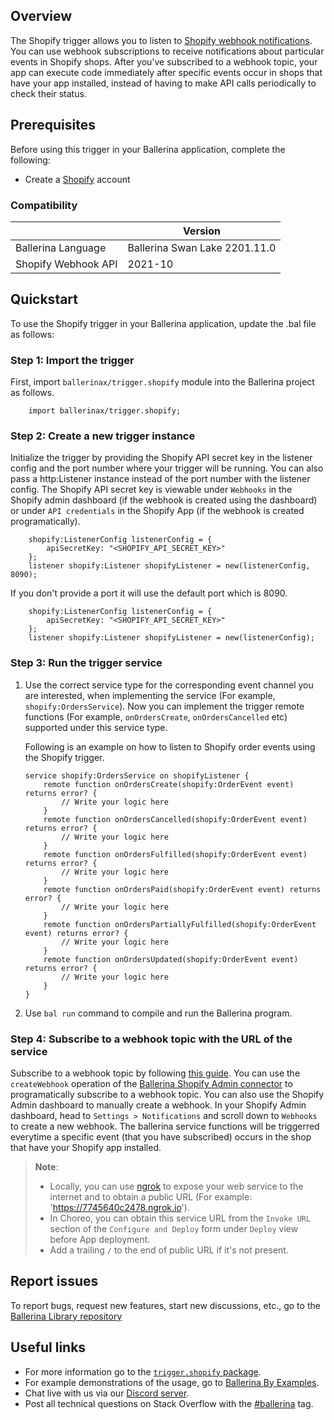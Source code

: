 ## Overview
The Shopify trigger allows you to listen to [Shopify webhook notifications](https://shopify.dev/apps/webhooks).
You can use webhook subscriptions to receive notifications about particular events in Shopify shops.
After you've subscribed to a webhook topic, your app can execute code immediately after specific events occur in shops that have your app installed, instead of having to make API calls periodically to check their status.

## Prerequisites
Before using this trigger in your Ballerina application, complete the following:

* Create a [Shopify](https://www.shopify.com) account

### Compatibility

|                               | Version                       |
|-------------------------------|-------------------------------|
| Ballerina Language            | Ballerina Swan Lake 2201.11.0 |
| Shopify Webhook API           | 2021-10                       |

## Quickstart
To use the Shopify trigger in your Ballerina application, update the .bal file as follows:

### Step 1: Import the trigger
First, import `ballerinax/trigger.shopify` module into the Ballerina project as follows.
```ballerina
    import ballerinax/trigger.shopify;
```

### Step 2: Create a new trigger instance
Initialize the trigger by providing the Shopify API secret key in the listener config and the port number where your trigger will be running. You can also pass a http:Listener instance instead of the port number with the listener config. The Shopify API secret key is viewable under `Webhooks` in the Shopify admin dashboard (if the webhook is created using the dashboard) or under `API credentials` in the Shopify App (if the webhook is created programatically).
```ballerina
    shopify:ListenerConfig listenerConfig = {
        apiSecretKey: "<SHOPIFY_API_SECRET_KEY>"
    };
    listener shopify:Listener shopifyListener = new(listenerConfig, 8090);
```

If you don't provide a port it will use the default port which is 8090.
```ballerina
    shopify:ListenerConfig listenerConfig = {
        apiSecretKey: "<SHOPIFY_API_SECRET_KEY>"
    };
    listener shopify:Listener shopifyListener = new(listenerConfig);
```

### Step 3: Run the trigger service
1. Use the correct service type for the corresponding event channel you are interested, when implementing the service (For example, `shopify:OrdersService`). Now you can implement the trigger remote functions (For example, `onOrdersCreate`, `onOrdersCancelled` etc) supported under this service type. 

    Following is an example on how to listen to Shopify order events using the Shopify trigger.

    ```ballerina
    service shopify:OrdersService on shopifyListener {
        remote function onOrdersCreate(shopify:OrderEvent event) returns error? {
            // Write your logic here
        }
        remote function onOrdersCancelled(shopify:OrderEvent event) returns error? {
            // Write your logic here
        }
        remote function onOrdersFulfilled(shopify:OrderEvent event) returns error? {
            // Write your logic here
        }
        remote function onOrdersPaid(shopify:OrderEvent event) returns error? {
            // Write your logic here
        }
        remote function onOrdersPartiallyFulfilled(shopify:OrderEvent event) returns error? {
            // Write your logic here
        }
        remote function onOrdersUpdated(shopify:OrderEvent event) returns error? {
            // Write your logic here
        }
    }
    ```

2. Use `bal run` command to compile and run the Ballerina program. 

### Step 4: Subscribe to a webhook topic with the URL of the service
Subscribe to a webhook topic by following [this guide](https://shopify.dev/apps/webhooks/configuration/https). You can use the `createWebhook` operation of the [Ballerina Shopify Admin connector](https://central.ballerina.io/ballerinax/shopify.admin) to programatically subscribe to a webhook topic. You can also use the Shopify Admin dashboard to manually create a webhook. In your Shopify Admin dashboard, head to `Settings > Notifications` and scroll down to `Webhooks` to create a new webhook. The ballerina service functions will be triggerred everytime a specific event (that you have subscribed) occurs in the shop that have your Shopify app installed.

> **Note**: 
> - Locally, you can use [ngrok](https://ngrok.com/docs) to expose your web service to the internet and to obtain a public URL (For example: 'https://7745640c2478.ngrok.io'). 
> - In Choreo, you can obtain this service URL from the `Invoke URL` section of the `Configure and Deploy` form under `Deploy` view before App deployment.
> - Add a trailing `/` to the end of public URL if it's not present. 

## Report issues

To report bugs, request new features, start new discussions, etc., go to the [Ballerina Library repository](https://github.com/ballerina-platform/ballerina-library)

## Useful links

- For more information go to the [`trigger.shopify` package](https://central.ballerina.io/ballerinax/trigger.shopify/latest).
- For example demonstrations of the usage, go to [Ballerina By Examples](https://ballerina.io/learn/by-example/).
- Chat live with us via our [Discord server](https://discord.gg/ballerinalang).
- Post all technical questions on Stack Overflow with the [#ballerina](https://stackoverflow.com/questions/tagged/ballerina) tag.
